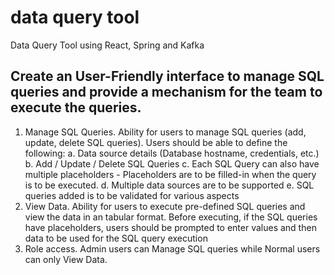 # data query tool
Data Query Tool using React, Spring and Kafka

## Create an User-Friendly interface to manage SQL queries and provide a mechanism for the team to execute the queries.

1. Manage SQL Queries. Ability for users to manage SQL queries (add, update, delete SQL queries). Users should be able to define the
following:
a. Data source details (Database hostname, credentials, etc.)
b. Add / Update / Delete SQL Queries
c. Each SQL Query can also have multiple placeholders - Placeholders are to be filled-in when the query is to be executed.
d. Multiple data sources are to be supported
e. SQL queries added is to be validated for various aspects
2. View Data. Ability for users to execute pre-defined SQL queries and view the data in an tabular format. Before executing, if the SQL
queries have placeholders, users should be prompted to enter values and then data to be used for the SQL query execution
3. Role access. Admin users can Manage SQL queries while Normal users can only View Data.
